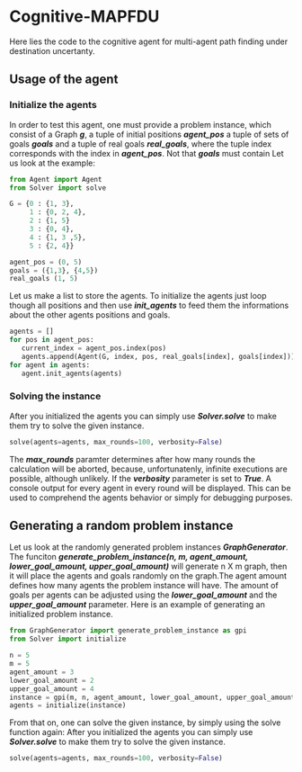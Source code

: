 # Cognitive-MAPFDU
Here lies the code to the cognitive agent for multi-agent path finding under destination uncertanty.

## Usage of the agent
### Initialize the agents
In order to test this agent, one must provide a problem instance, which consist of a Graph **_g_**, a tuple of initial positions **_agent\_pos_** a tuple of sets of goals **_goals_** and a tuple of real goals **_real\_goals_**, where the tuple index corresponds with the index in **_agent\_pos_**. Not that **_goals_** must contain Let us look at the example:

```python
from Agent import Agent
from Solver import solve

G = {0 : {1, 3},
     1 : {0, 2, 4},
     2 : {1, 5}
     3 : {0, 4},
     4 : {1, 3 ,5},
     5 : {2, 4}} 

agent_pos = (0, 5)
goals = ({1,3}, {4,5})
real_goals (1, 5)
```
 Let us make a list to store the agents. To initialize the agents just loop though all positions and then use **_init\_agents_** to feed them the informations about the other agents positions and goals.
 
 ```python
 agents = []
for pos in agent_pos:
    current_index = agent_pos.index(pos)
    agents.append(Agent(G, index, pos, real_goals[index], goals[index]))
for agent in agents:
    agent.init_agents(agents)
```
### Solving the instance
After you initialized the agents you can simply use **_Solver.solve_** to make them try to solve the given instance.
 ```python
solve(agents=agents, max_rounds=100, verbosity=False)
```
The **_max_rounds_** paramter determines after how many rounds the calculation will be aborted, because, unfortunatenly, infinite executions are possible, although unlikely. If the **_verbosity_** parameter is set to **_True_**. A console output for every agent in every round will be displayed. This can be used to comprehend the agents behavior or simply for debugging purposes.
## Generating a random problem instance
Let us look at the randomly generated problem instances **_GraphGenerator_**. The funciton **_generate\_problem\_instance(n, m, agent\_amount, lower\_goal\_amount, upper\_goal\_amount)_** will generate n X m graph, then it will place the agents and goals randomly on the graph.The agent amount defines how many agents the problem instance will have. The amount of goals per agents can be adjusted using the **_lower\_goal\_amount_** and the **_upper\_goal\_amount_** parameter.
Here is an example of generating an initialized problem instance.
 ```python
from GraphGenerator import generate_problem_instance as gpi
from Solver import initialize

n = 5
m = 5
agent_amount = 3
lower_goal_amount = 2
upper_goal_amount = 4
instance = gpi(m, n, agent_amount, lower_goal_amount, upper_goal_amount)
 agents = initialize(instance)
```
From that on, one can solve the given instance, by simply using the solve function again:
After you initialized the agents you can simply use **_Solver.solve_** to make them try to solve the given instance.
 ```python
solve(agents=agents, max_rounds=100, verbosity=False)
```
